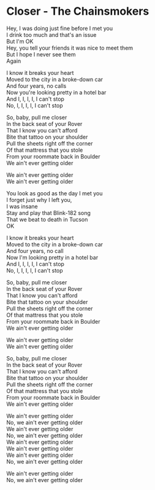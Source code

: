 # Closer - The Chainsmokers

Hey, I was doing just fine before I met you\
I drink too much and that's an issue\
But I'm OK\
Hey, you tell your friends it was nice to meet them\
But I hope I never see them\
Again

I know it breaks your heart\
Moved to the city in a broke-down car\
And four years, no calls\
Now you're looking pretty in a hotel bar\
And I, I, I, I, I can't stop\
No, I, I, I, I, I can't stop

So, baby, pull me closer\
In the back seat of your Rover\
That I know you can't afford\
Bite that tattoo on your shoulder\
Pull the sheets right off the corner\
Of that mattress that you stole\
From your roommate back in Boulder\
We ain't ever getting older

We ain't ever getting older\
We ain't ever getting older

You look as good as the day I met you\
I forget just why I left you,\
I was insane\
Stay and play that Blink-182 song\
That we beat to death in Tucson\
OK

I know it breaks your heart\
Moved to the city in a broke-down car\
And four years, no call\
Now I'm looking pretty in a hotel bar\
And I, I, I, I, I can't stop\
No, I, I, I, I, I can't stop

So, baby, pull me closer\
In the back seat of your Rover\
That I know you can't afford\
Bite that tattoo on your shoulder\
Pull the sheets right off the corner\
Of that mattress that you stole\
From your roommate back in Boulder\
We ain't ever getting older

We ain't ever getting older\
We ain't ever getting older

So, baby, pull me closer\
In the back seat of your Rover\
That I know you can't afford\
Bite that tattoo on your shoulder\
Pull the sheets right off the corner\
Of that mattress that you stole\
From your roommate back in Boulder\
We ain't ever getting older

We ain't ever getting older\
No, we ain't ever getting older\
We ain't ever getting older\
No, we ain't ever getting older\
We ain't ever getting older\
We ain't ever getting older\
We ain't ever getting older\
No, we ain't ever getting older

We ain't ever getting older\
No, we ain't ever getting older